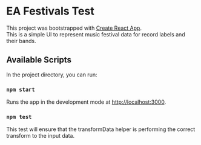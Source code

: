 # EA Festivals Test
This project was bootstrapped with [Create React App](https://github.com/facebook/create-react-app).\
This is a simple UI to represent music festival data for record labels and their bands.

## Available Scripts
In the project directory, you can run:

### `npm start`
Runs the app in the development mode at [http://localhost:3000](http://localhost:3000).


### `npm test`
This test will ensure that the transformData helper is performing the correct transform to the input data.